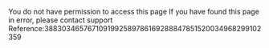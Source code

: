You do not have permission to access this page
If you have found this page in error, please contact support
Reference:3883034657671091992589786169288847851520034968299102359
